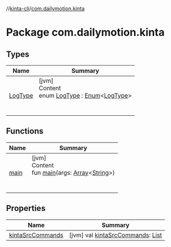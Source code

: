 //[kinta-cli](../../index.md)/[com.dailymotion.kinta](index.md)



# Package com.dailymotion.kinta  


## Types  
  
|  Name |  Summary | 
|---|---|
| <a name="com.dailymotion.kinta/LogType///PointingToDeclaration/"></a>[LogType](-log-type/index.md)| <a name="com.dailymotion.kinta/LogType///PointingToDeclaration/"></a>[jvm]  <br>Content  <br>enum [LogType](-log-type/index.md) : [Enum](https://kotlinlang.org/api/latest/jvm/stdlib/kotlin/-enum/index.html)<[LogType](-log-type/index.md)>   <br><br><br>|


## Functions  
  
|  Name |  Summary | 
|---|---|
| <a name="com.dailymotion.kinta//main/#kotlin.Array[kotlin.String]/PointingToDeclaration/"></a>[main](main.md)| <a name="com.dailymotion.kinta//main/#kotlin.Array[kotlin.String]/PointingToDeclaration/"></a>[jvm]  <br>Content  <br>fun [main](main.md)(args: [Array](https://kotlinlang.org/api/latest/jvm/stdlib/kotlin/-array/index.html)<[String](https://kotlinlang.org/api/latest/jvm/stdlib/kotlin/-string/index.html)>)  <br><br><br>|


## Properties  
  
|  Name |  Summary | 
|---|---|
| <a name="com.dailymotion.kinta//kintaSrcCommands/#/PointingToDeclaration/"></a>[kintaSrcCommands](kinta-src-commands.md)| <a name="com.dailymotion.kinta//kintaSrcCommands/#/PointingToDeclaration/"></a> [jvm] val [kintaSrcCommands](kinta-src-commands.md): [List](https://kotlinlang.org/api/latest/jvm/stdlib/kotlin.collections/-list/index.html)<CliktCommand>   <br>|

